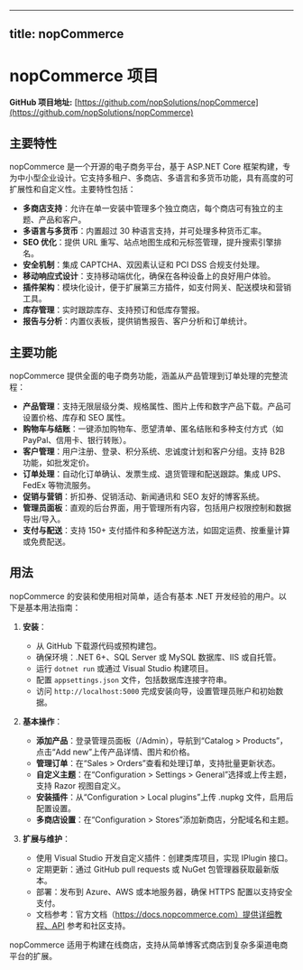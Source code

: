 
---
title: nopCommerce
---

# nopCommerce 项目

**GitHub 项目地址:** [https://github.com/nopSolutions/nopCommerce](https://github.com/nopSolutions/nopCommerce)

## 主要特性
nopCommerce 是一个开源的电子商务平台，基于 ASP.NET Core 框架构建，专为中小型企业设计。它支持多租户、多商店、多语言和多货币功能，具有高度的可扩展性和自定义性。主要特性包括：
- **多商店支持**：允许在单一安装中管理多个独立商店，每个商店可有独立的主题、产品和客户。
- **多语言与多货币**：内置超过 30 种语言支持，并可处理多种货币汇率。
- **SEO 优化**：提供 URL 重写、站点地图生成和元标签管理，提升搜索引擎排名。
- **安全机制**：集成 CAPTCHA、双因素认证和 PCI DSS 合规支付处理。
- **移动响应式设计**：支持移动端优化，确保在各种设备上的良好用户体验。
- **插件架构**：模块化设计，便于扩展第三方插件，如支付网关、配送模块和营销工具。
- **库存管理**：实时跟踪库存、支持预订和低库存警报。
- **报告与分析**：内置仪表板，提供销售报告、客户分析和订单统计。

## 主要功能
nopCommerce 提供全面的电子商务功能，涵盖从产品管理到订单处理的完整流程：
- **产品管理**：支持无限层级分类、规格属性、图片上传和数字产品下载。产品可设置价格、库存和 SEO 属性。
- **购物车与结账**：一键添加购物车、愿望清单、匿名结账和多种支付方式（如 PayPal、信用卡、银行转账）。
- **客户管理**：用户注册、登录、积分系统、忠诚度计划和客户分组。支持 B2B 功能，如批发定价。
- **订单处理**：自动化订单确认、发票生成、退货管理和配送跟踪。集成 UPS、FedEx 等物流服务。
- **促销与营销**：折扣券、促销活动、新闻通讯和 SEO 友好的博客系统。
- **管理员面板**：直观的后台界面，用于管理所有内容，包括用户权限控制和数据导出/导入。
- **支付与配送**：支持 150+ 支付插件和多种配送方法，如固定运费、按重量计算或免费配送。

## 用法
nopCommerce 的安装和使用相对简单，适合有基本 .NET 开发经验的用户。以下是基本用法指南：

1. **安装**：
   - 从 GitHub 下载源代码或预构建包。
   - 确保环境：.NET 6+、SQL Server 或 MySQL 数据库、IIS 或自托管。
   - 运行 `dotnet run` 或通过 Visual Studio 构建项目。
   - 配置 `appsettings.json` 文件，包括数据库连接字符串。
   - 访问 `http://localhost:5000` 完成安装向导，设置管理员账户和初始数据。

2. **基本操作**：
   - **添加产品**：登录管理员面板（/Admin），导航到“Catalog > Products”，点击“Add new”上传产品详情、图片和价格。
   - **管理订单**：在“Sales > Orders”查看和处理订单，支持批量更新状态。
   - **自定义主题**：在“Configuration > Settings > General”选择或上传主题，支持 Razor 视图自定义。
   - **安装插件**：从“Configuration > Local plugins”上传 .nupkg 文件，启用后配置设置。
   - **多商店设置**：在“Configuration > Stores”添加新商店，分配域名和主题。

3. **扩展与维护**：
   - 使用 Visual Studio 开发自定义插件：创建类库项目，实现 IPlugin 接口。
   - 定期更新：通过 GitHub pull requests 或 NuGet 包管理器获取最新版本。
   - 部署：发布到 Azure、AWS 或本地服务器，确保 HTTPS 配置以支持安全支付。
   - 文档参考：官方文档（https://docs.nopcommerce.com）提供详细教程、API 参考和社区支持。

nopCommerce 适用于构建在线商店，支持从简单博客式商店到复杂多渠道电商平台的扩展。